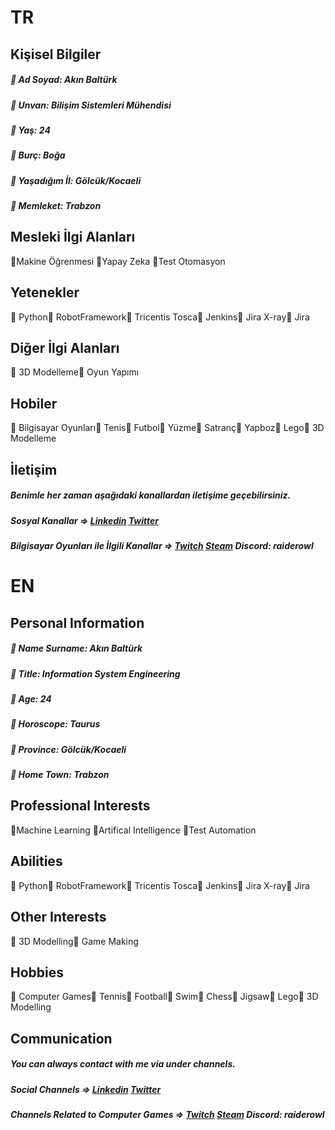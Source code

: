 # TR
## Kişisel Bilgiler
##### 🦉 Ad Soyad: Akın Baltürk 
##### 🦉 Unvan: Bilişim Sistemleri Mühendisi
##### 🦉 Yaş: 24
##### 🦉 Burç: Boğa
##### 🦉 Yaşadığım İl: Gölcük/Kocaeli
##### 🦉 Memleket: Trabzon

## Mesleki İlgi Alanları
 🦉Makine Öğrenmesi 🦉Yapay Zeka 🦉Test Otomasyon

## Yetenekler
🦉 Python🦉 RobotFramework🦉 Tricentis Tosca🦉 Jenkins🦉 Jira X-ray🦉 Jira

## Diğer İlgi Alanları
🦉 3D Modelleme🦉 Oyun Yapımı

## Hobiler
🦉 Bilgisayar Oyunları🦉 Tenis🦉 Futbol🦉 Yüzme🦉 Satranç🦉 Yapboz🦉 Lego🦉 3D Modelleme

## İletişim
##### Benimle her zaman aşağıdaki kanallardan iletişime geçebilirsiniz.
##### Sosyal Kanallar =>  [Linkedin](https://www.linkedin.com/in/akinbalturkk/) [Twitter](https://twitter.com/akinbalturkk)
##### Bilgisayar Oyunları ile İlgili Kanallar => [Twitch](https://www.twitch.tv/raider_owl) [Steam](https://steamcommunity.com/id/RaiderOwl/) Discord: raiderowl 

# EN
## Personal Information
##### 🦉 Name Surname: Akın Baltürk 
##### 🦉 Title: Information System Engineering
##### 🦉 Age: 24
##### 🦉 Horoscope: Taurus
##### 🦉 Province: Gölcük/Kocaeli
##### 🦉 Home Town: Trabzon

## Professional Interests
 🦉Machine Learning 🦉Artifical Intelligence 🦉Test Automation

## Abilities
🦉 Python🦉 RobotFramework🦉 Tricentis Tosca🦉 Jenkins🦉 Jira X-ray🦉 Jira

## Other Interests
🦉 3D Modelling🦉 Game Making

## Hobbies
🦉 Computer Games🦉 Tennis🦉 Football🦉 Swim🦉 Chess🦉 Jigsaw🦉 Lego🦉 3D Modelling

## Communication
##### You can always contact with me via under channels.
##### Social Channels =>  [Linkedin](https://www.linkedin.com/in/akinbalturkk/) [Twitter](https://twitter.com/akinbalturkk)
##### Channels Related to Computer Games => [Twitch](https://www.twitch.tv/raider_owl) [Steam](https://steamcommunity.com/id/RaiderOwl/) Discord: raiderowl 

